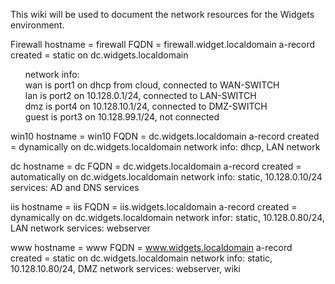 This wiki will be used to document the network resources for the Widgets environment.

<html>
 <style>
  ul {
   list-style-type:none;
   }
 </style>
<body>

Firewall 
hostname = firewall 
FQDN = firewall.widget.localdomain a-record created = static on dc.widgets.localdomain 
 <ul>
  <li>network info: </li>
  <li> wan is port1 on dhcp from cloud, connected to WAN-SWITCH </li> 
  <li> lan is port2 on 10.128.0.1/24, connected to LAN-SWITCH </li>  
  <li> dmz is port4 on 10.128.10.1/24, connected to DMZ-SWITCH </li> 
  <li> guest is port3 on 10.128.99.1/24,  not connected </li>
</ul>

win10 hostname = win10 FQDN = dc.widgets.localdomain a-record created = dynamically on dc.widgets.localdomain network info: dhcp, LAN network

dc hostname = dc FQDN = dc.widgets.localdomain a-record created = automatically on dc.widgets.localdomain network info: static, 10.128.0.10/24 services: AD and DNS services

iis hostname = iis FQDN = iis.widgets.localdomain a-record created = dynamically on dc.widgets.localdomain network infor: static, 10.128.0.80/24, LAN network services: webserver

www hostname = www FQDN = www.widgets.localdomain a-record created = static on dc.widgets.localdomain network info: static, 10.128.10.80/24, DMZ network services: webserver, wiki
</html>
<body>
